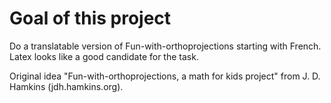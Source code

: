 # Goal of this project

Do a translatable version of Fun-with-orthoprojections starting with French. Latex looks like a good candidate for the task.

Original idea "Fun-with-orthoprojections, a math for kids project" from J. D. Hamkins (jdh.hamkins.org).
